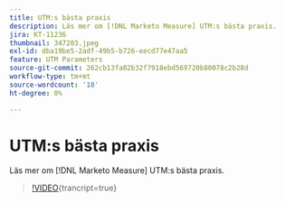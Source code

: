 ```yaml
---
title: UTM:s bästa praxis
description: Läs mer om [!DNL Marketo Measure] UTM:s bästa praxis.
jira: KT-11236
thumbnail: 347203.jpeg
exl-id: dba19be5-2adf-49b5-b726-eecd77e47aa5
feature: UTM Parameters
source-git-commit: 262cb13fa02b32f7918ebd569720b80078c2b28d
workflow-type: tm+mt
source-wordcount: '18'
ht-degree: 0%

---
```


# UTM:s bästa praxis

Läs mer om [!DNL Marketo Measure] UTM:s bästa praxis.

>[!VIDEO](https://video.tv.adobe.com/v/347203/?learn=on){trancript=true}
